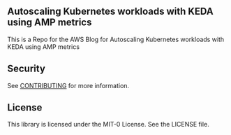 
## Autoscaling Kubernetes workloads with KEDA using AMP metrics

This is a Repo for the AWS Blog  for Autoscaling Kubernetes workloads with KEDA using AMP metrics


## Security

See [CONTRIBUTING](CONTRIBUTING.md#security-issue-notifications) for more information.

## License

This library is licensed under the MIT-0 License. See the LICENSE file.


